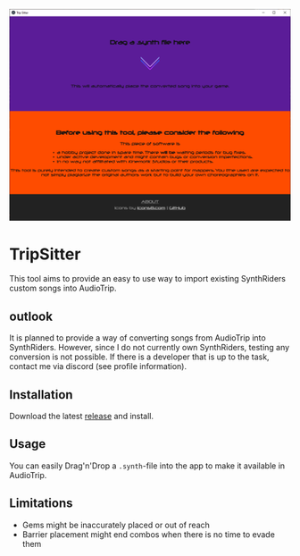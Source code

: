 ![defaultView](https://github.com/Blogshot/trip-sitter/blob/master/defaultView.png)

# TripSitter
This tool aims to provide an easy to use way to import existing SynthRiders custom songs into AudioTrip.

## outlook
It is planned to provide a way of converting songs from AudioTrip into SynthRiders. However, since I do not currently own SynthRiders, testing any conversion is not possible.
If there is a developer that is up to the task, contact me via discord (see profile information). 

## Installation
Download the latest [release](https://github.com/Blogshot/trip-sitter/releases) and install.

## Usage
You can easily Drag'n'Drop a `.synth`-file into the app to make it available in AudioTrip.

## Limitations
* Gems might be inaccurately placed or out of reach
* Barrier placement might end combos when there is no time to evade them
